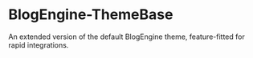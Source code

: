 BlogEngine-ThemeBase
====================

An extended version of the default BlogEngine theme, feature-fitted  for rapid integrations.
